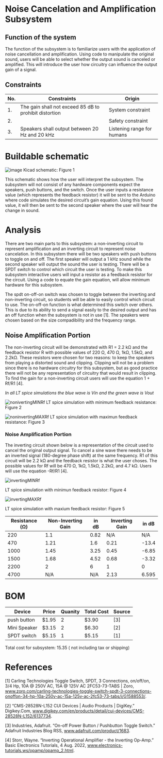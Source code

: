 # Noise Cancelation and Amplification Subsystem

## Function of the system
The function of the subsystem is to familiarize users with the application of noise cancellation and amplification. Using code to manipulate the original sound, users will be able to select whether the output sound is canceled or amplified. This will introduce the user how circuitry can influence the output gain of a signal. 
## Constraints
| No. | Constraints | Origin |
|-----|-------------|---------|
|1.   | The gain shall not exceed 85 dB to prohibit distortion  | System constraint|
|2. |   | Safety constraint|
|3. | Speakers shall output between 20 Hz and 20 kHz | Listening range for humans |


# Buildable schematic

![image](https://github.com/abdoulm366/TTU-Capstone--Electrical-Class-Kit/assets/158213085/e5c88f2e-6473-499e-a9cd-9c09a2c15362)
Kicad schematic:  Figure 1 

This schematic shows how the user will interpret the subsystem. The subsystem will not consist of any hardware components expect the speakers, push buttons, and the switch. Once the user inputs a resistance value (which represents the feedback resistor) it will be sent to the Arduino where code simulates the desired circuit’s gain equation. Using this found value, it will then be sent to the second speaker where the user will hear the change in sound. 


# Analysis

There are two main parts to this subsystem: a non-inverting circuit to represent amplification and an inverting circuit to represent noise cancelation. In this subsystem there will be two speakers with push buttons to toggle on and off. The first speaker will output a 1 kHz sound while the second speaker will output the sound the user is testing. There will be a SPDT switch to control which circuit the user is testing. To make this subsystem interactive users will input a resistor as a feedback resistor for the circuit. Using a code to equate the gain equation, will allow minimum hardware for this subsystem.  

The spdt on-off-on switch was chosen to toggle between the inverting and non-inverting circuit, so students will be able to easily control which circuit to use. The on-off-on function is what determined this switch over others. This is due to its ability to send a signal easily to the desired output and has an off function when the subsystem is not in use [1]. The speakers were chosen based on the size compadibility and the frequency range. 


## Noise Amplification Portion

The non-inverting circuit will be demonstrated with R1 = 2.2 kΩ and the feedback resistor R with possible values of 220 Ω, 470 Ω, 1kΩ, 1.5kΩ, and 2.2kΩ. These resistors were chosen for two reasons: to keep the speakers from playing a distorted sound and clipping. Clipping will not be a problem since there is no hardware circuitry for this subsystem, but as good practice there will not be any representation of circuitry that would result in clipping. To find the gain for a non-inverting circuit users will use the equation 1 + Rf/R1 [4]. 


*In all LT spice simulations the blue wave is Vin and the green wave is Vout*

![nonivertingMINRf](https://github.com/abdoulm366/TTU-Capstone--Electrical-Class-Kit/assets/158213085/1160a88c-6cab-49ee-a6a1-81b6e126ea80)
  LT spice simulation with minimum feedback resistance: Figure 2



![noninvertingMAXRf](https://github.com/abdoulm366/TTU-Capstone--Electrical-Class-Kit/assets/158213085/5cc7ebd4-cf14-4c3b-a94c-2369389df630)
     LT spice simulation with maximun feedback resistance: Figure 3

    
### Noise Amplification Portion
The inverting circuit shown below is a representation of the circuit used to cancel the original output signal. To cancel a sine wave there needs to be an inverted signal (180-degree phase shift) at the same frequency. R1 of this circuit will be 2.2 kΩ and the feedback resistor is what the user choses. The possible values for Rf will be 470 Ω, 1kΩ, 1.5kΩ, 2.2kΩ, and 4.7 kΩ. Users will use the equation -Rf/R1 [4].

![invertingMINRf](https://github.com/abdoulm366/TTU-Capstone--Electrical-Class-Kit/assets/158213085/411b91f3-999a-424d-9009-39970d048f4c)


 LT spice simulation with minimun feedback resistor: Figure 4

![invertingMAXRf](https://github.com/abdoulm366/TTU-Capstone--Electrical-Class-Kit/assets/158213085/342344e4-f8c3-4e27-bec6-dc07ff941fdc)

 LT spice simulation with maxium feedback resistor: Figure 5

| Resistance (Ω) |  Non-Inverting  Gain | in dB | Inverting Gain | in dB |
|------------|---------------------|-------|----------------|-------|
|220 | 1.1 | 0.82 | N/A | N/A |
| 470 | 1.21 | 1.6 | 0.21 | -13.4 |
| 1000 | 1.45 | 3.25 | 0.45 | -6.85 |
| 1500 | 1.68 | 4.52 | 0.68 | -3.32 |
| 2200 | 2 | 6 | 1 | 0| 
| 4700 | N/A | N/A | 2.13 | 6.595 |

# BOM
| Device | Price | Quanity | Total Cost | Source |
|--------|-------|---------|------------|--------|
| push button | $1.95 | 2 | $3.90 | [3] |
| Mini Speaker | $3.15 | 2 | $6.30 | [2]
| SPDT switch | $5.15 | 1 | $5.15 | [1] |
Total cost for subsystem: 15.35 ( not including tax or shipping)

# References 

[1] Carling Technologies Toggle Switch, SPDT, 3 Connections, on/off/on, 3/4 Hp, 10A @ 250V AC, 15A @ 125V AC 2FC53-73-TABS | Zoro, www.zoro.com/carling-technologies-toggle-switch-spdt-3-connections-onoffon-34-hp-10a-250v-ac-15a-125v-ac-2fc53-73-tabs/i/G1588553/. 

[2] “CMS-28528N-L152 CUI Devices | Audio Products | DigiKey.” Digikey.Com, www.digikey.com/en/products/detail/cui-devices/CMS-28528N-L152/6137734. 

[3] Industries, Adafruit. “On-off Power Button / Pushbutton Toggle Switch.” Adafruit Industries Blog RSS, www.adafruit.com/product/1683. 

[4] Storr, Wayne. “Inverting Operational Amplifier - the Inverting Op-Amp.” Basic Electronics Tutorials, 4 Aug. 2022, www.electronics-tutorials.ws/opamp/opamp_2.html. 

